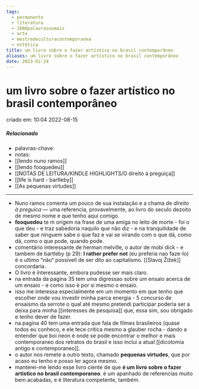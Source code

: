 ```yaml
---
tags:
  - permanente
  - literatura
  - 1000palavrasoumais
  - arte
  - mestredeculturacontemporanea
  - estética
title: um livro sobre o fazer artístico no brasil contemporâneo
aliases: um livro sobre o fazer artístico no brasil contemporâneo
date: 2023-02-24
---
```


# um livro sobre o fazer artístico no brasil contemporâneo

 

criado em: 10:04 2022-08-15

##### Relacionado

- palavras-chave:
- notas: 
- [[lendo nuno ramos]]
- [[lendo fooquedeu]]
- [[NOTAS DE LEITURA/KINDLE HIGHLIGHTS/O direito à preguiça]]
- [[life is hard - bartleby]]
- [[As pequenas virtudes]]
---

 - Nuno ramos comenta um pouco de sua instalação e a chama de *direito à preguica* — uma referencia, provavelmente, ao livro do seculo dezoito de mesmo nome e que tenho aqui comigo.
 - **fooquedeu** te m origem na frase de uma amiga no leito de morte - foi o que deu - e traz sabedoria naquilo que não diz - e na tranquilidade de saber que ninguem sabe o que faz e vai se virando com o que dá, como dá, como o que pode, quando pode.
 - comentário interessante de herman melville, o autor de mobi dick - e tambem de bartleby (p 29): **I rather prefer not** (eu preferia nao faze-lo) é o ultimo “não“ possívell de ser dito ao capitalismo. [[Slavoj Žižek]] concordaria.
 - O livro é interessante, embora pudesse ser mais claro.
 - na entrada da pagina 35 tem uma digressao sobre um ensaio acerca de um ensaio - e como isso é por si mesmo o ensaio. 
 - isso me interessa especialmente em um momento em que tenho que escolher onde vou investir minha parca energia - 5 concurso de ensaismo da serrote o qual até mesmo pretendi participar poderia ser a deixa para minha [[interesses de pesquisa]] que, essa sim, sou obrigado e tenho dever de fazer.
 - na pagina 40 tem uma entrada que fala de filmes brasileiros (quase todos eu conheco, e ele tece critica mesmo a glauber rocha - dando a entender que boi neon é onde se pode encontrar o melhor e mais contemporaneo dos retratos do brasil e isso inclui a atual [[dicotomia antigo e contemporaneo]].
 - o autor nos remete a outro texto, chamado **pequenas virtudes**, que por acaso eu tenho e posso ler agora mesmo. 
 - manterei-me lendo esse livro ciente de que **é um livro sobre o fazer artistico no brasil contemporaneo**. é um apanhado de referencias muito bem acabadas, e é literatura competente, também. 
 
